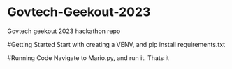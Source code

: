 # Govtech-Geekout-2023
Govtech geekout 2023 hackathon repo


#Getting Started
Start with creating a VENV, and pip install requirements.txt

#Running Code
Navigate to Mario.py, and run it. Thats it
